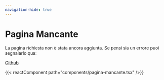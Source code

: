 ```yaml
---
navigation-hide: true
---
```


# Pagina Mancante

La pagina richiesta non è stata ancora aggiunta. Se pensi sia un errore puoi
segnalarlo qua:

[Github](https://github.com/n1xx1/sfitdb/issues)

{{< reactComponent path="components/pagina-mancante.tsx" />}}
